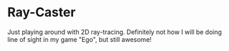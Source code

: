 Ray-Caster
==========

Just playing around with 2D ray-tracing. Definitely  not how I will be doing line of sight in my game "Ego", but still 
awesome! 
